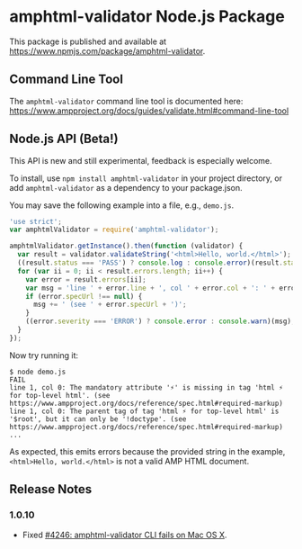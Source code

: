 # amphtml-validator Node.js Package

This package is published and available at
https://www.npmjs.com/package/amphtml-validator.

## Command Line Tool

The `amphtml-validator` command line tool is documented here:
https://www.ampproject.org/docs/guides/validate.html#command-line-tool

## Node.js API (Beta!)

This API is new and still experimental, feedback is especially welcome.

To install, use `npm install amphtml-validator` in your project directory,
or add `amphtml-validator` as a dependency to your package.json.

You may save the following example into a file, e.g., `demo.js`.
```js
'use strict';
var amphtmlValidator = require('amphtml-validator');

amphtmlValidator.getInstance().then(function (validator) {
  var result = validator.validateString('<html>Hello, world.</html>');
  ((result.status === 'PASS') ? console.log : console.error)(result.status);
  for (var ii = 0; ii < result.errors.length; ii++) {
    var error = result.errors[ii];
    var msg = 'line ' + error.line + ', col ' + error.col + ': ' + error.message;
    if (error.specUrl !== null) {
      msg += ' (see ' + error.specUrl + ')';
    }
    ((error.severity === 'ERROR') ? console.error : console.warn)(msg);
  }
});
```

Now try running it:
```
$ node demo.js
FAIL
line 1, col 0: The mandatory attribute '⚡' is missing in tag 'html ⚡ for top-level html'. (see https://www.ampproject.org/docs/reference/spec.html#required-markup)
line 1, col 0: The parent tag of tag 'html ⚡ for top-level html' is '$root', but it can only be '!doctype'. (see https://www.ampproject.org/docs/reference/spec.html#required-markup)
...
```
As expected, this emits errors because the provided string in the example, `<html>Hello, world.</html>` is not a valid AMP HTML document.

## Release Notes
### 1.0.10
* Fixed [#4246: amphtml-validator CLI fails on Mac OS X](https://github.com/ampproject/amphtml/issues/4246).
